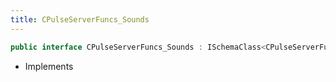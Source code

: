 ```yaml
---
title: CPulseServerFuncs_Sounds
---
```


```csharp
public interface CPulseServerFuncs_Sounds : ISchemaClass<CPulseServerFuncs_Sounds>, ISchemaField, ISchemaClass, INativeHandle
```

- Implements

